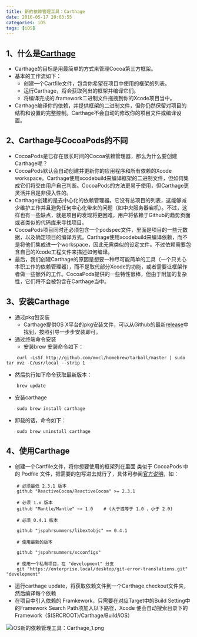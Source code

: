 ```yaml
---
title: 新的依赖管理工具：Carthage
date: 2016-05-17 20:03:55
categories: iOS
tags: [iOS]
---
```

## 1、什么是[Carthage](https://github.com/Carthage/Carthage)
* Carthage的目标是用最简单的方式来管理Cocoa第三方框架。
* 基本的工作流如下：
    * 创建一个Cartfile文件，包含你希望在项目中使用的框架的列表。
    * 运行Carthage，将会获取列出的框架并编译它们。
    * 将编译完成的.framework二进制文件拖拽到你的Xcode项目当中。
* Carthage编译你的依赖，并提供框架的二进制文件，但你仍然保留对项目的结构和设置的完整控制。Carthage不会自动的修改你的项目文件或编译设置。

## 2、Carthage与CocoaPods的不同
* CocoaPods是已存在很长时间的Cocoa依赖管理器，那么为什么要创建Carthage呢？
* CocoaPods默认会自动创建并更新你的应用程序和所有依赖的Xcode workspace。Carthage使用xcodebuild来编译框架的二进制文件，但如何集成它们将交由用户自己判断。CocoaPods的方法更易于使用，但Carthage更灵活并且是非侵入性的。
* Carthage创建的是去中心化的依赖管理器。它没有总项目的列表，这能够减少维护工作并且避免任何中心化带来的问题（如中央服务器宕机）。不过，这样也有一些缺点，就是项目的发现将更困难，用户将依赖于Github的趋势页面或者类似的代码库来寻找项目。
* CocoaPods项目同时还必须包含一个podspec文件，里面是项目的一些元数据，以及确定项目的编译方式。Carthage使用xcodebuild来编译依赖，而不是将他们集成进一个workspace，因此无需类似的设定文件。不过依赖需要包含自己的Xcode工程文件来描述如何编译。
* 最后，我们创建Carthage的原因是想要一种尽可能简单的工具（一个只关心本职工作的依赖管理器），而不是取代部分Xcode的功能，或者需要让框架作者做一些额外的工作。CocoaPods提供的一些特性很棒，但由于附加的复杂性，它们将不会被包含在Carthage当中。

## 3、安装Carthage
* 通过pkg包安装
    * Carthage提供OS X平台的pkg安装文件，可以从Github的最新[release](https://github.com/Carthage/Carthage/releases)中找到，按照引导一步步安装即可。
* 通过终端命令安装
    * 安装brew
      安装命令如下：

```
	curl -LsSf http://github.com/mxcl/homebrew/tarball/master | sudo tar xvz -C/usr/local --strip 1
```

* 然后执行如下命令获取最新版本：

```
	brew update
```

* 安装carthage

```
	sudo brew install carthage
```

* 卸载的话，命令如下：

```
	sudo brew uninstall carthage
```

## 4、使用Carthage
* 创建一个Cartfile文件，将你想要使用的框架列在里面
  类似于 CocoaPods 中的 Podfile 文件，把需要的包写进去就行了，具体可参阅[官方说明](https://github.com/Carthage/Carthage/blob/master/Documentation/Artifacts.md#cartfile)，如：

```
	# 必须最低 2.3.1 版本
	github "ReactiveCocoa/ReactiveCocoa" >= 2.3.1

	# 必须 1.x 版本
	github "Mantle/Mantle" ~> 1.0    # (大于或等于 1.0 ，小于 2.0)

	# 必须 0.4.1 版本

	github "jspahrsummers/libextobjc" == 0.4.1

	# 使用最新的版本

	github "jspahrsummers/xcconfigs"

	# 使用一个私有项目，在 "development" 分支
	git "https://enterprise.local/desktop/git-error-translations.git" "development"
```

* 运行carthage update，将获取依赖文件到一个Carthage.checkout文件夹，然后编译每个依赖
* 在项目中引入依赖的 Framkework，只需要在对应Target中的Build Setting中的Framework Search Path项加入以下路径，Xcode 便会自动搜索目录下的Framework（$(SRCROOT)/Carthage/Build/iOS）

![iOS新的依赖管理工具：Carthage_1.png](https://cdn.clang.asia/blog/2016/iOS%E6%96%B0%E7%9A%84%E4%BE%9D%E8%B5%96%E7%AE%A1%E7%90%86%E5%B7%A5%E5%85%B7%EF%BC%9ACarthage_1.png-watermark)
